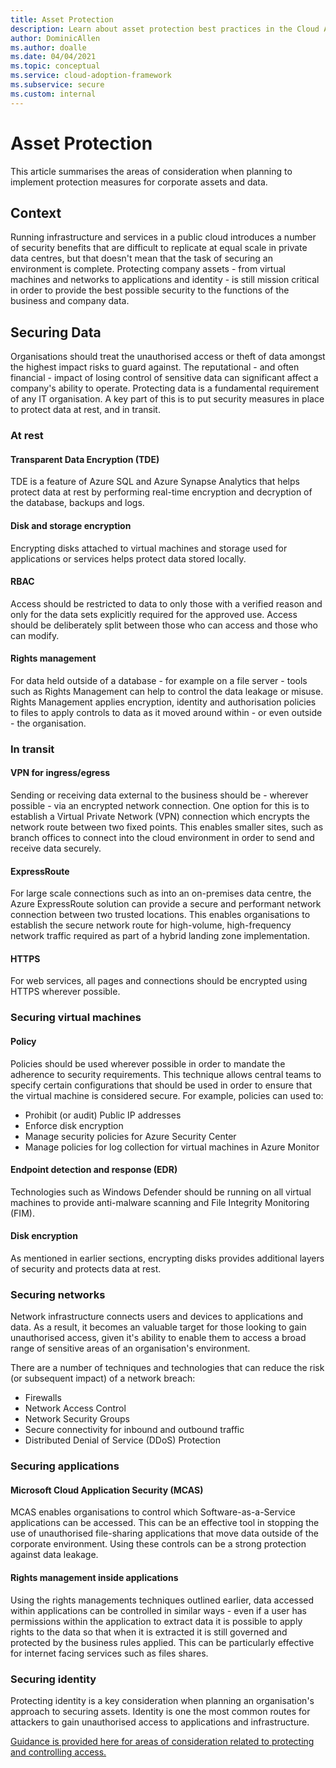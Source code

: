 ```yaml
---
title: Asset Protection
description: Learn about asset protection best practices in the Cloud Adoption Framework for Azure.
author: DominicAllen
ms.author: doalle
ms.date: 04/04/2021
ms.topic: conceptual
ms.service: cloud-adoption-framework
ms.subservice: secure
ms.custom: internal
---
```


# Asset Protection

This article summarises the areas of consideration when planning to implement protection measures for corporate assets and data.

## Context

Running infrastructure and services in a public cloud introduces a number of security benefits that are difficult to replicate at equal scale in private data centres, but that doesn't mean that the task of securing an environment is complete.
Protecting company assets - from virtual machines and networks to applications and identity - is still mission critical in order to provide the best possible security to the functions of the business and company data.

## Securing Data

Organisations should treat the unauthorised access or theft of data amongst the highest impact risks to guard against.
The reputational - and often financial - impact of losing control of sensitive data can significant affect a company's ability to operate. Protecting data is a fundamental requirement of any IT organisation.
A key part of this is to put security measures in place to protect data at rest, and in transit.

### At rest

#### Transparent Data Encryption (TDE)

TDE is a feature of Azure SQL and Azure Synapse Analytics that helps protect data at rest by performing real-time encryption and decryption of the database, backups and logs.  

#### Disk and storage encryption

Encrypting disks attached to virtual machines and storage used for applications or services helps protect data stored locally.

#### RBAC

Access should be restricted to data to only those with a verified reason and only for the data sets explicitly required for the approved use.
Access should be deliberately split between those who can access and those who can modify.

#### Rights management

For data held outside of a database - for example on a file server - tools such as Rights Management can help to control the data leakage or misuse. Rights Management applies encryption, identity and authorisation policies to files to apply controls to data as it moved around within - or even outside - the organisation.

### In transit

#### VPN for ingress/egress

Sending or receiving data external to the business should be - wherever possible - via an encrypted network connection.
One option for this is to establish a Virtual Private Network (VPN) connection which encrypts the network route between two fixed points.
This enables smaller sites, such as branch offices to connect into the cloud environment in order to send and receive data securely.

#### ExpressRoute

For large scale connections such as into an on-premises data centre, the Azure ExpressRoute solution can provide a secure and performant network connection between two trusted locations. This enables organisations to establish the secure network route for high-volume, high-frequency network traffic required as part of a hybrid landing zone implementation.

#### HTTPS

For web services, all pages and connections should be encrypted using HTTPS wherever possible.

### Securing virtual machines

#### Policy

Policies should be used wherever possible in order to mandate the adherence to security requirements.
This technique allows central teams to specify certain configurations that should be used in order to ensure that the virtual machine is considered secure.
For example, policies can used to:

- Prohibit (or audit) Public IP addresses
- Enforce disk encryption
- Manage security policies for Azure Security Center
- Manage policies for log collection for virtual machines in Azure Monitor

#### Endpoint detection and response (EDR)

Technologies such as Windows Defender should be running on all virtual machines to provide anti-malware scanning and File Integrity Monitoring (FIM).

#### Disk encryption

As mentioned in earlier sections, encrypting disks provides additional layers of security and protects data at rest.

### Securing networks

Network infrastructure connects users and devices to applications and data. As a result, it becomes an valuable target for those looking to gain unauthorised access, given it's ability to enable them to access a broad range of sensitive areas of an organisation's environment.

There are a number of techniques and technologies that can reduce the risk (or subsequent impact) of a network breach:

- Firewalls
- Network Access Control
- Network Security Groups
- Secure connectivity for inbound and outbound traffic
- Distributed Denial of Service (DDoS) Protection

### Securing applications

#### Microsoft Cloud Application Security (MCAS)

MCAS enables organisations to control which Software-as-a-Service applications can be accessed. This can be an effective tool in stopping the use of unauthorised file-sharing applications that move data outside of the corporate environment. Using these controls can be a strong protection against data leakage.

#### Rights management inside applications

Using the rights managements techniques outlined earlier, data accessed within applications can be controlled in similar ways - even if a user has permissions within the application to extract data it is possible to apply rights to the data so that when it is extracted it is still governed and protected by the business rules applied.
This can be particularly effective for internet facing services such as files shares.

### Securing identity

Protecting identity is a key consideration when planning an organisation's approach to securing assets. Identity is one the most common routes for attackers to gain unauthorised access to applications and infrastructure.

[Guidance is provided here for areas of consideration related to protecting and controlling access.](./security/access-control.md)
